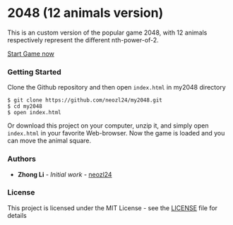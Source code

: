 # 2048 (12 animals version)

This is an custom version of the popular game 2048, with 12 animals respectively represent the different nth-power-of-2.

[Start Game now](https://neozl24.github.io/my2048/)

### Getting Started

Clone the Github repository and then open `index.html` in my2048 directory

```
$ git clone https://github.com/neozl24/my2048.git
$ cd my2048
$ open index.html
```

Or download this project on your computer, unzip it, and simply open `index.html` in your favorite Web-browser. Now the game is loaded and you can move the animal square.


### Authors

* **Zhong Li** - *Initial work* - [neozl24](https://github.com/neozl24)

### License

This project is licensed under the MIT License - see the [LICENSE](LICENSE) file for details

